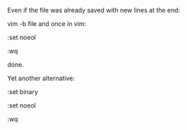 Even if the file was already saved with new lines at the end:

vim -b file and once in vim:

:set noeol

:wq

done.

Yet another alternative:

:set binary

:set noeol

:wq
